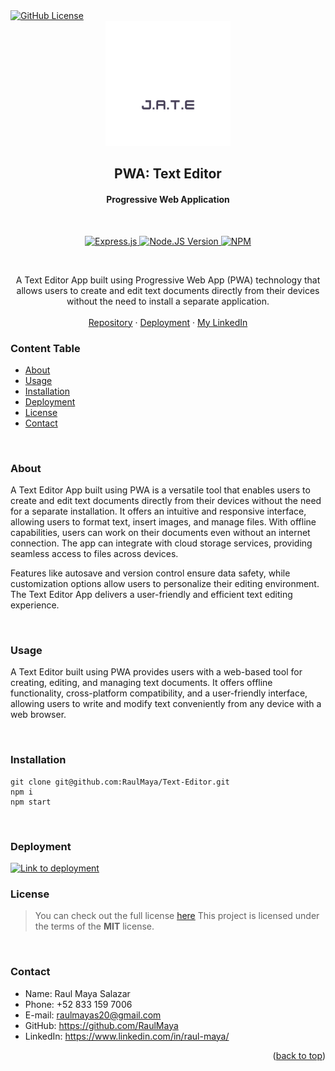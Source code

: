 <!-- PROJECT LOGO -->
<a href="LICENSE" target="_blank">
    <img src="https://img.shields.io/badge/License-MIT-lime.svg" alt="GitHub License">
</a>
<br />
<div align="center">
  <a href="https://github.com/RaulMaya/Text-Editor">
    <img src="./client/src/images/logo.png" alt="Logo" width="200" height="200">
  </a>

  <h2 align="center">PWA: Text Editor</h2>
  <h4 align="center">Progressive Web Application</h4>

<br/>
<p align="center">
    <a href="https://expressjs.com/" target="_blank">
        <img src="https://img.shields.io/badge/Express.js-000000?style=for-the-badge&logo=express&logoColor=white" alt="Express.js">
    </a>
    <a href="https://nodejs.org/en/docs/" target="_blank">
        <img src="https://img.shields.io/badge/Node.js-339933?style=for-the-badge&logo=nodedotjs&logoColor=white" alt="Node.JS Version">
    </a>
    <a href="https://www.npmjs.com/" target="_blank">
        <img src="https://img.shields.io/badge/npm-CB3837?style=for-the-badge&logo=npm&logoColor=white" alt="NPM">
    </a>
</p>
<br/>

<p align="center">
A Text Editor App built using Progressive Web App (PWA) technology that allows users to create and edit text documents directly from their devices without the need to install a separate application. 
    <br />
    <br />
    <a href="https://github.com/RaulMaya/Text-Editor">Repository</a>    
    ·
    <a href="https://pwa-text-newspaperman.herokuapp.com/">Deployment</a>
    ·
    <a href="https://www.linkedin.com/in/raul-maya/">My LinkedIn</a>

  </p>
</div>

### Content Table

- [About](#about)
- [Usage](#usage)
- [Installation](#installation)
- [Deployment](#deployment)
- [License](#license)
- [Contact](#contact)

<br>

### About

<p>A Text Editor App built using PWA is a versatile tool that enables users to create and edit text documents directly from their devices without the need for a separate installation. It offers an intuitive and responsive interface, allowing users to format text, insert images, and manage files. With offline capabilities, users can work on their documents even without an internet connection. The app can integrate with cloud storage services, providing seamless access to files across devices.</p> <p>Features like autosave and version control ensure data safety, while customization options allow users to personalize their editing environment. The Text Editor App delivers a user-friendly and efficient text editing experience.</p>

<br>

### Usage

<p>A Text Editor built using PWA provides users with a web-based tool for creating, editing, and managing text documents. It offers offline functionality, cross-platform compatibility, and a user-friendly interface, allowing users to write and modify text conveniently from any device with a web browser.</p>

<br>

### Installation

```
git clone git@github.com:RaulMaya/Text-Editor.git
npm i
npm start
```

<br>

### Deployment

<a href="https://pwa-text-newspaperman.herokuapp.com/">
<img src="https://img.shields.io/badge/Heroku-430098?style=for-the-badge&logo=heroku&logoColor=white" alt="Link to deployment">
</a>
 
<br>

### License

> You can check out the full license [here](https://github.com/RaulMaya/Text-Editor/blob/master/LICENSE)
> This project is licensed under the terms of the **MIT** license.

<br>

### Contact

- Name: Raul Maya Salazar
- Phone: +52 833 159 7006
- E-mail: raulmayas20@gmail.com
- GitHub: https://github.com/RaulMaya
- LinkedIn: https://www.linkedin.com/in/raul-maya/

<p align="right">(<a href="#top">back to top</a>)</p>

